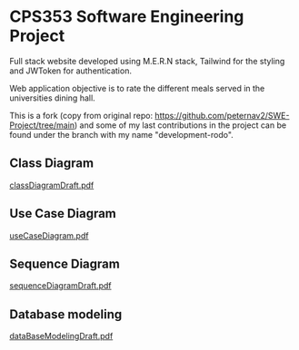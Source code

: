 # CPS353 Software Engineering Project

Full stack website developed using M.E.R.N stack, Tailwind for the styling and JWToken for authentication.

Web application objective is to rate the different meals served in the universities dining hall.

This is a fork (copy from original repo: https://github.com/peternav2/SWE-Project/tree/main) and some of my last contributions in the project can be found under the branch with my name "development-rodo". 

## Class Diagram
[classDiagramDraft.pdf](https://github.com/RodoJML/CPS353_SoftwareEngineering_Project/files/12785816/classDiagramDraft.pdf)

## Use Case Diagram
[useCaseDiagram.pdf](https://github.com/RodoJML/CPS353_SoftwareEngineering_Project/files/12785831/useCaseDiagram.pdf)

## Sequence Diagram
[sequenceDiagramDraft.pdf](https://github.com/RodoJML/CPS353_SoftwareEngineering_Project/files/12785846/sequenceDiagramDraft.pdf)

## Database modeling
[dataBaseModelingDraft.pdf](https://github.com/RodoJML/CPS353_SoftwareEngineering_Project/files/12785847/dataBaseModelingDraft.pdf)
